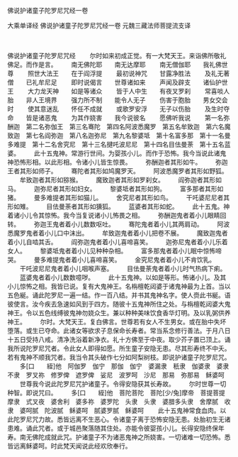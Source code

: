 佛说护诸童子陀罗尼咒经一卷


大乘单译经
佛说护诸童子陀罗尼咒经一卷
元魏三藏法师菩提流支译


　　

佛说护诸童子陀罗尼咒经
　　尔时如来初成正觉。有一大梵天王。来诣佛所敬礼佛足。而作是言。
　　南无佛陀耶　　南无达摩耶
　　南无僧伽耶　　我礼佛世尊
　　照世大法王　　在于阎浮提
　　最初说神咒　　甘露净胜法
　　及礼无著僧　　已礼牟尼足
　　即时说偈言　　世尊诸如来
　　声闻及辟支　　诸仙护世王
　　大力龙天神　　如是等诸众
　　皆于人中生　　有夜叉罗刹
　　常喜啖人胎　　非人王境界
　　强力所不制　　能令人无子
　　伤害于胞胎　　男女交会时
　　使其意迷乱　　怀任不成就
　　或歌罗安浮　　无子以伤胎
　　及生时夺命　　皆是诸恶鬼
　　为其作娆害　　我今说彼名
　　愿佛听我说
　　第一名弥酬迦　第二名弥伽王　第三名骞陀　第四名阿波悉魔罗　第五名牟致迦　第六名魔致迦　第七名阎弥迦　第八名迦弥尼　第九名黎婆坻　第十名富多那　第十一名曼多难提　第十二名舍究尼　第十三名揵吒波尼尼　第十四名目佉曼荼　第十五名蓝婆。
　　此十五鬼神。常游行世间。为婴孩小儿。而作于恐怖。我今当说此诸鬼神恐怖形相。以此形相。令诸小儿皆生惊畏。
　　弥酬迦者其形如牛。
　　弥迦王者其形如师子。
　　骞陀者其形如鸠魔罗天。
　　阿波悉魔罗者其形如野狐。
　　牟致迦者其形如猕猴。
　　魔致迦者其形如罗刹女。
　　阎弥迦者其形如马。
　　迦弥尼者其形如妇女。
　　黎婆坻者其形如狗。
　　富多那者其形如猪。
　　曼多难提者其形如猫儿。
　　舍究尼者其形如鸟。
　　干吒婆尼尼者其形如雉。
　　目佉曼荼者其形如獯狐。
　　蓝婆者其形如蛇。
　　此十五鬼。神着诸小儿令其惊怖。我今当复说诸小儿怖畏之相。
　　弥酬迦鬼者着小儿眼睛回转。
　　弥迦王鬼者着小儿数数呕吐。
　　骞陀鬼者着小儿其两肩动。
　　阿波悉魔罗鬼者着小儿口中沫出。
　　牟致迦鬼者着小儿把卷不展。
　　魔致迦鬼者着小儿自啮其舌。
　　阎弥迦鬼者着小儿喜啼喜笑。
　　迦弥尼鬼者着小儿乐着女人。
　　黎婆坻鬼者着小儿见种种杂相。
　　富多那鬼者着小儿眠中惊怖啼哭。
　　曼多难提鬼者着小儿喜啼喜笑。
　　金究尼鬼者着小儿不肯饮乳。
　　干吒波尼尼鬼者着小儿咽喉声塞。
　　目佉曼荼鬼者着小儿时气热病下痢。
　　蓝婆鬼者着小儿数数噫哕。
　　此十五鬼神。以如是等形。怖诸小儿。及其小儿惊怖之相。我皆已说。复有大鬼神王。名栴檀乾闼婆于诸鬼神最为上首。当以五色綖。诵此陀罗尼一遍一结。作一百八结。并书其鬼神名字。使人赍此书綖。语彼使言。汝今疾去急速如风到于四方。随彼十五鬼神所住之处。与栴檀乾闼婆大鬼神王。令以五色线缚彼鬼神勿娆众生。兼以种种美味饮食香华灯明。及以乳粥供养神王。
　　尔时。大梵天王。复白佛言。世尊若有女人不生男女。或在胎中失坏堕落。或生已夺命。此诸女等欲求子息保命长寿者。常当系念修行善法。于月八日十五日受持八戒。清净洗浴着新净衣。礼十方佛至于中夜。取少芥子置已顶上。诵我所说陀罗尼咒者。令此女人即得如愿。所生童子安隐无患。尽其形寿终不中夭。若有鬼神不顺我咒者。我当令其头破作七分如阿梨树枝。即说护诸童子陀罗尼咒。
　　多[口　　絰]他　阿伽罗　伽宁　那伽　伽宁　婆漏隶　秖隶　伽婆隶　婆隶　不隶　罗叉祢　修罗俾　遮罗俾　娑尼　波罗呵　沙尼　那易　弥那易　稣婆呵
　　世尊我今说此陀罗尼咒护诸童子。令得安隐获其长寿故。
　　尔时世尊一切种智。即说咒曰。
　　多[口　　絰]他　菩陀菩陀　菩陀[少/兔]摩帝　菩提菩提　摩隶　式叉夜　婆舍利　婆多祢　婆罗陀　头隶　头隶　婆腊多头隶　舍摩腻　收隶　婆呵腻　陀波腻　稣婆呵　腻婆罗腻　稣婆呵
　　此十五鬼神常食血肉。以此陀罗尼咒力故。悉皆远离不生恶心。令诸童子离于恐怖安隐无患。处胎初生无诸患难。诵此咒者。或于城邑聚落随其住处。亦能令彼婴孩小儿。长得安隐终保年寿。南无佛陀成就此咒。护诸童子不为诸恶鬼神之所娆害。一切诸难一切恐怖。悉皆远离稣婆呵。时此梵天闻说此经欢欣奉行。

 

